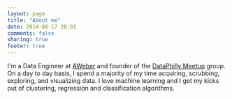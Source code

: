 ```yaml
---
layout: page
title: "About me"
date: 2014-08-17 20:01
comments: false
sharing: true
footer: true
---
```


I'm a Data Engineer at [AWeber](http://aweber.jobs/) and founder of the [DataPhilly Meetup](http://www.meetup.com/DataPhilly/) group. On a day to day basis, I spend a majority of my time acquiring, scrubbing, exploring, and visualizing data. I love machine learning and I get my kicks out of clustering, regression and classification algorithms.
